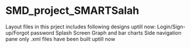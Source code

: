 # SMD_project_SMARTSalah
Layout files in this prject includes following designs uptill now:
Login/Sign-up/Forgot password
Splash Screen
Graph and bar charts
Side navigation pane 
only .xml files have been built uptill now
